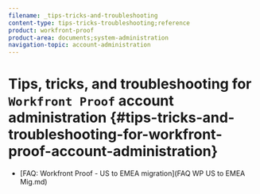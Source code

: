 ```yaml
---
filename: _tips-tricks-and-troubleshooting
content-type: tips-tricks-troubleshooting;reference
product: workfront-proof
product-area: documents;system-administration
navigation-topic: account-administration
---
```





# Tips, tricks, and troubleshooting for `Workfront Proof` account administration {#tips-tricks-and-troubleshooting-for-workfront-proof-account-administration}




* [FAQ: Workfront Proof - US to EMEA migration](FAQ WP US to EMEA Mig.md) 


